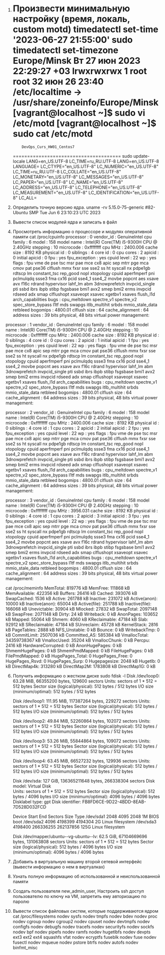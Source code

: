1. Произвести минимальную настройку (время, локаль, custom motd)
   timedatectl set-time '2023-06-27 21:55:00'
   sudo timedatectl set-timezone Europe/Minsk
   Вт 27 июн 2023 22:29:27 +03
   lrwxrwxrwx 1 root root 32 июн 26 23:40 /etc/localtime -> /usr/share/zoneinfo/Europe/Minsk
   [vagrant@localhost ~]$ sudo vi /etc/motd
   [vagrant@localhost ~]$ sudo cat /etc/motd
   ======================================
           DevOps_Curs_HW01_Centos7
   ======================================
   sudo update-locale LANG=en_US.UTF-8 LC_TIME=ru_RU.UTF-8
    LANG=en_US.UTF-8
    LANGUAGE=
    LC_CTYPE="en_US.UTF-8"
    LC_NUMERIC="en_US.UTF-8"
    LC_TIME=ru_RU.UTF-8
    LC_COLLATE="en_US.UTF-8"
    LC_MONETARY="en_US.UTF-8"
    LC_MESSAGES="en_US.UTF-8"
    LC_PAPER="en_US.UTF-8"
    LC_NAME="en_US.UTF-8"
    LC_ADDRESS="en_US.UTF-8"
    LC_TELEPHONE="en_US.UTF-8"
    LC_MEASUREMENT="en_US.UTF-8"
    LC_IDENTIFICATION="en_US.UTF-8"
    LC_ALL=
   
3. Определить точную версию ядра.
  uname -rv
  5.15.0-75-generic #82-Ubuntu SMP Tue Jun 6 23:10:23 UTC 2023
   
4. Вывести список модулей ядра и записать в файл
  
5. Просмотреть информацию о процессоре и модулях оперативной памяти
cat /proc/cpuinfo
processor	: 0
vendor_id	: GenuineIntel
cpu family	: 6
model		: 158
model name	: Intel(R) Core(TM) i5-9300H CPU @ 2.40GHz
stepping	: 10
microcode	: 0xffffffff
cpu MHz		: 2400.006
cache size	: 8192 KB
physical id	: 0
siblings	: 4
core id		: 0
cpu cores	: 2
apicid		: 0
initial apicid	: 0
fpu		: yes
fpu_exception	: yes
cpuid level	: 22
wp		: yes
flags		: fpu vme de pse tsc msr pae mce cx8 apic sep mtrr pge mca cmov pat pse36 clflush mmx fxsr sse sse2 ss ht syscall nx pdpe1gb rdtscp lm constant_tsc rep_good nopl xtopology cpuid aperfmperf pni pclmulqdq ssse3 fma cx16 pcid sse4_1 sse4_2 movbe popcnt aes xsave avx f16c rdrand hypervisor lahf_lm abm 3dnowprefetch invpcid_single pti ssbd ibrs ibpb stibp fsgsbase bmi1 avx2 smep bmi2 erms invpcid rdseed adx smap clflushopt xsaveopt xsavec xgetbv1 xsaves flush_l1d arch_capabilities
bugs		: cpu_meltdown spectre_v1 spectre_v2 spec_store_bypass l1tf mds swapgs itlb_multihit srbds mmio_stale_data retbleed
bogomips	: 4800.01
clflush size	: 64
cache_alignment	: 64
address sizes	: 39 bits physical, 48 bits virtual
power management:

processor	: 1
vendor_id	: GenuineIntel
cpu family	: 6
model		: 158
model name	: Intel(R) Core(TM) i5-9300H CPU @ 2.40GHz
stepping	: 10
microcode	: 0xffffffff
cpu MHz		: 2400.006
cache size	: 8192 KB
physical id	: 0
siblings	: 4
core id		: 0
cpu cores	: 2
apicid		: 1
initial apicid	: 1
fpu		: yes
fpu_exception	: yes
cpuid level	: 22
wp		: yes
flags		: fpu vme de pse tsc msr pae mce cx8 apic sep mtrr pge mca cmov pat pse36 clflush mmx fxsr sse sse2 ss ht syscall nx pdpe1gb rdtscp lm constant_tsc rep_good nopl xtopology cpuid aperfmperf pni pclmulqdq ssse3 fma cx16 pcid sse4_1 sse4_2 movbe popcnt aes xsave avx f16c rdrand hypervisor lahf_lm abm 3dnowprefetch invpcid_single pti ssbd ibrs ibpb stibp fsgsbase bmi1 avx2 smep bmi2 erms invpcid rdseed adx smap clflushopt xsaveopt xsavec xgetbv1 xsaves flush_l1d arch_capabilities
bugs		: cpu_meltdown spectre_v1 spectre_v2 spec_store_bypass l1tf mds swapgs itlb_multihit srbds mmio_stale_data retbleed
bogomips	: 4800.01
clflush size	: 64
cache_alignment	: 64
address sizes	: 39 bits physical, 48 bits virtual
power management:

processor	: 2
vendor_id	: GenuineIntel
cpu family	: 6
model		: 158
model name	: Intel(R) Core(TM) i5-9300H CPU @ 2.40GHz
stepping	: 10
microcode	: 0xffffffff
cpu MHz		: 2400.006
cache size	: 8192 KB
physical id	: 0
siblings	: 4
core id		: 1
cpu cores	: 2
apicid		: 2
initial apicid	: 2
fpu		: yes
fpu_exception	: yes
cpuid level	: 22
wp		: yes
flags		: fpu vme de pse tsc msr pae mce cx8 apic sep mtrr pge mca cmov pat pse36 clflush mmx fxsr sse sse2 ss ht syscall nx pdpe1gb rdtscp lm constant_tsc rep_good nopl xtopology cpuid aperfmperf pni pclmulqdq ssse3 fma cx16 pcid sse4_1 sse4_2 movbe popcnt aes xsave avx f16c rdrand hypervisor lahf_lm abm 3dnowprefetch invpcid_single pti ssbd ibrs ibpb stibp fsgsbase bmi1 avx2 smep bmi2 erms invpcid rdseed adx smap clflushopt xsaveopt xsavec xgetbv1 xsaves flush_l1d arch_capabilities
bugs		: cpu_meltdown spectre_v1 spectre_v2 spec_store_bypass l1tf mds swapgs itlb_multihit srbds mmio_stale_data retbleed
bogomips	: 4800.01
clflush size	: 64
cache_alignment	: 64
address sizes	: 39 bits physical, 48 bits virtual
power management:

processor	: 3
vendor_id	: GenuineIntel
cpu family	: 6
model		: 158
model name	: Intel(R) Core(TM) i5-9300H CPU @ 2.40GHz
stepping	: 10
microcode	: 0xffffffff
cpu MHz		: 3956.031
cache size	: 8192 KB
physical id	: 0
siblings	: 4
core id		: 1
cpu cores	: 2
apicid		: 3
initial apicid	: 3
fpu		: yes
fpu_exception	: yes
cpuid level	: 22
wp		: yes
flags		: fpu vme de pse tsc msr pae mce cx8 apic sep mtrr pge mca cmov pat pse36 clflush mmx fxsr sse sse2 ss ht syscall nx pdpe1gb rdtscp lm constant_tsc rep_good nopl xtopology cpuid aperfmperf pni pclmulqdq ssse3 fma cx16 pcid sse4_1 sse4_2 movbe popcnt aes xsave avx f16c rdrand hypervisor lahf_lm abm 3dnowprefetch invpcid_single pti ssbd ibrs ibpb stibp fsgsbase bmi1 avx2 smep bmi2 erms invpcid rdseed adx smap clflushopt xsaveopt xsavec xgetbv1 xsaves flush_l1d arch_capabilities
bugs		: cpu_meltdown spectre_v1 spectre_v2 spec_store_bypass l1tf mds swapgs itlb_multihit srbds mmio_stale_data retbleed
bogomips	: 4800.01
clflush size	: 64
cache_alignment	: 64
address sizes	: 39 bits physical, 48 bits virtual
power management:

cat /proc/meminfo
MemTotal:         819776 kB
MemFree:          111868 kB
MemAvailable:     422356 kB
Buffers:           26416 kB
Cached:           393076 kB
SwapCached:         1536 kB
Active:           261788 kB
Inactive:         231072 kB
Active(anon):      10000 kB
Inactive(anon):    65004 kB
Active(file):     251788 kB
Inactive(file):   166068 kB
Unevictable:       30904 kB
Mlocked:           27832 kB
SwapTotal:       2097148 kB
SwapFree:        2071148 kB
Dirty:                24 kB
Writeback:             0 kB
AnonPages:        103652 kB
Mapped:            55064 kB
Shmem:              4060 kB
KReclaimable:      47184 kB
Slab:              92912 kB
SReclaimable:      47184 kB
SUnreclaim:        45728 kB
KernelStack:        2816 kB
PageTables:         2888 kB
NFS_Unstable:          0 kB
Bounce:                0 kB
WritebackTmp:          0 kB
CommitLimit:     2507036 kB
Committed_AS:     585384 kB
VmallocTotal:   34359738367 kB
VmallocUsed:       35204 kB
VmallocChunk:          0 kB
Percpu:             2416 kB
HardwareCorrupted:     0 kB
AnonHugePages:         0 kB
ShmemHugePages:        0 kB
ShmemPmdMapped:        0 kB
FileHugePages:         0 kB
FilePmdMapped:         0 kB
HugePages_Total:       0
HugePages_Free:        0
HugePages_Rsvd:        0
HugePages_Surp:        0
Hugepagesize:       2048 kB
Hugetlb:               0 kB
DirectMap4k:      313280 kB
DirectMap2M:     1783808 kB
DirectMap1G:           0 kB

6. Получить информацию о жестком диске
    sudo fdisk -l
    Disk /dev/loop0: 63.28 MiB, 66355200 bytes, 129600 sectors
    Units: sectors of 1 * 512 = 512 bytes
    Sector size (logical/physical): 512 bytes / 512 bytes
    I/O size (minimum/optimal): 512 bytes / 512 bytes
    
    
    Disk /dev/loop1: 111.95 MiB, 117387264 bytes, 229272 sectors
    Units: sectors of 1 * 512 = 512 bytes
    Sector size (logical/physical): 512 bytes / 512 bytes
    I/O size (minimum/optimal): 512 bytes / 512 bytes
    
    
    Disk /dev/loop2: 49.84 MiB, 52260864 bytes, 102072 sectors
    Units: sectors of 1 * 512 = 512 bytes
    Sector size (logical/physical): 512 bytes / 512 bytes
    I/O size (minimum/optimal): 512 bytes / 512 bytes
    
    
    Disk /dev/loop3: 53.26 MiB, 55844864 bytes, 109072 sectors
    Units: sectors of 1 * 512 = 512 bytes
    Sector size (logical/physical): 512 bytes / 512 bytes
    I/O size (minimum/optimal): 512 bytes / 512 bytes
    
    
    Disk /dev/loop4: 63.45 MiB, 66527232 bytes, 129936 sectors
    Units: sectors of 1 * 512 = 512 bytes
    Sector size (logical/physical): 512 bytes / 512 bytes
    I/O size (minimum/optimal): 512 bytes / 512 bytes
    
    
    Disk /dev/sda: 127 GiB, 136365211648 bytes, 266338304 sectors
    Disk model: Virtual Disk    
    Units: sectors of 1 * 512 = 512 bytes
    Sector size (logical/physical): 512 bytes / 4096 bytes
    I/O size (minimum/optimal): 4096 bytes / 4096 bytes
    Disklabel type: gpt
    Disk identifier: FB8FD6CE-9D22-4BDD-8EAB-7D528D032FCD
    
    Device       Start       End   Sectors  Size Type
    /dev/sda1     2048      4095      2048    1M BIOS boot
    /dev/sda2     4096   4198399   4194304    2G Linux filesystem
    /dev/sda3  4198400 266336255 262137856  125G Linux filesystem
    
    
    Disk /dev/mapper/ubuntu--vg-ubuntu--lv: 62.5 GiB, 67104669696 bytes, 131063808 sectors
    Units: sectors of 1 * 512 = 512 bytes
    Sector size (logical/physical): 512 bytes / 4096 bytes
    I/O size (minimum/optimal): 4096 bytes / 4096 bytes

8. Добавить в виртуальную машину второй сетевой интерфейс (вывести информацию о нем в виртуалках)

9. Узнать полную информацию об использованной и неиспользованной памяти

10. Создать пользователя new_admin_user, Настроить ssh доступ пользователю по ключу на VM, запретить ему авторизацию по паролю

11. Вывести список файловых систем, которые поддерживаются ядром
сat /proc/filesystems
nodev	sysfs
nodev	tmpfs
nodev	bdev
nodev	proc
nodev	cgroup
nodev	cgroup2
nodev	cpuset
nodev	devtmpfs
nodev	configfs
nodev	debugfs
nodev	tracefs
nodev	securityfs
nodev	sockfs
nodev	bpf
nodev	pipefs
nodev	ramfs
nodev	hugetlbfs
nodev	devpts
	ext3
	ext2
	ext4
	squashfs
	vfat
nodev	ecryptfs
	fuseblk
nodev	fuse
nodev	fusectl
nodev	mqueue
nodev	pstore
	btrfs
nodev	autofs
nodev	binfmt_misc
